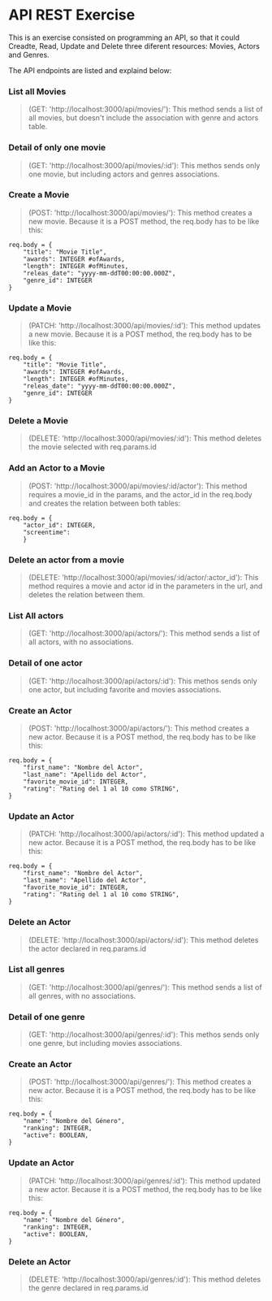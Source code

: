 # API REST Exercise
This is an exercise consisted on programming an API, so that it could Creadte, Read, Update and Delete three diferent resources: Movies, Actors and Genres.

The API endpoints are listed and explaind below:

### List all Movies 
> (GET: 'http://localhost:3000/api/movies/'):
This method sends a list of all movies, but doesn't include the association with genre and actors table. 

### Detail of only one movie 
> (GET: 'http://localhost:3000/api/movies/:id'):
This methos sends only one movie, but including actors and genres associations.

### Create a Movie 
> (POST: 'http://localhost:3000/api/movies/'):
This method creates a new movie. Because it is a POST method, the req.body has to be like this:
```
req.body = {
    "title": "Movie Title",
    "awards": INTEGER #ofAwards,
    "length": INTEGER #ofMinutes,
    "releas_date": "yyyy-mm-ddT00:00:00.000Z",
    "genre_id": INTEGER
} 
```

### Update a Movie 
> (PATCH: 'http://localhost:3000/api/movies/:id'):
This method updates a new movie. Because it is a POST method, the req.body has to be like this:
```
req.body = {
    "title": "Movie Title",
    "awards": INTEGER #ofAwards,
    "length": INTEGER #ofMinutes,
    "releas_date": "yyyy-mm-ddT00:00:00.000Z",
    "genre_id": INTEGER
}
```

### Delete a Movie 
> (DELETE: 'http://localhost:3000/api/movies/:id'):
This method deletes the movie selected with req.params.id

### Add an Actor to a Movie 
> (POST: 'http://localhost:3000/api/movies/:id/actor'):
This method requires a movie_id in the params, and the actor_id in the req.body and creates the relation between both tables:
```
req.body = {
    "actor_id": INTEGER,
    "screentime": 
    }
```

### Delete an actor from a movie 
> (DELETE: 'http://localhost:3000/api/movies/:id/actor/:actor_id'):
This method requires a movie and actor id in the parameters in the url, and deletes the relation between them.

### List All actors 
> (GET: 'http://localhost:3000/api/actors/'):
This method sends a list of all actors, with no associations.

### Detail of one actor 
> (GET: 'http://localhost:3000/api/actors/:id'):
This methos sends only one actor, but including favorite and movies associations.

### Create an Actor 
> (POST: 'http://localhost:3000/api/actors/'):
This method creates a new actor. Because it is a POST method, the req.body has to be like this:
```
req.body = {
    "first_name": "Nombre del Actor",
    "last_name": "Apellido del Actor",
    "favorite_movie_id": INTEGER,
    "rating": "Rating del 1 al 10 como STRING",
}
```

### Update an Actor 
> (PATCH: 'http://localhost:3000/api/actors/:id'):
This method updated a new actor. Because it is a POST method, the req.body has to be like this:
```
req.body = {
    "first_name": "Nombre del Actor",
    "last_name": "Apellido del Actor",
    "favorite_movie_id": INTEGER,
    "rating": "Rating del 1 al 10 como STRING",
}
```

### Delete an Actor 
> (DELETE: 'http://localhost:3000/api/actors/:id'):
This method deletes the actor declared in req.params.id

### List all genres 
> (GET: 'http://localhost:3000/api/genres/'):
This method sends a list of all genres, with no associations.

### Detail of one genre 
> (GET: 'http://localhost:3000/api/genres/:id'):
This methos sends only one genre, but including movies associations.

### Create an Actor 
> (POST: 'http://localhost:3000/api/genres/'):
This method creates a new actor. Because it is a POST method, the req.body has to be like this:
```
req.body = {
    "name": "Nombre del Género",
    "ranking": INTEGER,
    "active": BOOLEAN,
}
```

### Update an Actor 
> (PATCH: 'http://localhost:3000/api/genres/:id'):
This method updated a new actor. Because it is a POST method, the req.body has to be like this:
```
req.body = {
    "name": "Nombre del Género",
    "ranking": INTEGER,
    "active": BOOLEAN,
}
```

### Delete an Actor 
> (DELETE: 'http://localhost:3000/api/genres/:id'):
This method deletes the genre declared in req.params.id


